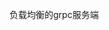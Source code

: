 <!--
 * @Autor: XLF
 * @Date: 2022-12-05 10:04:51
 * @LastEditors: XLF
 * @LastEditTime: 2022-12-07 17:07:58
 * @Description: 
-->
负载均衡的grpc服务端